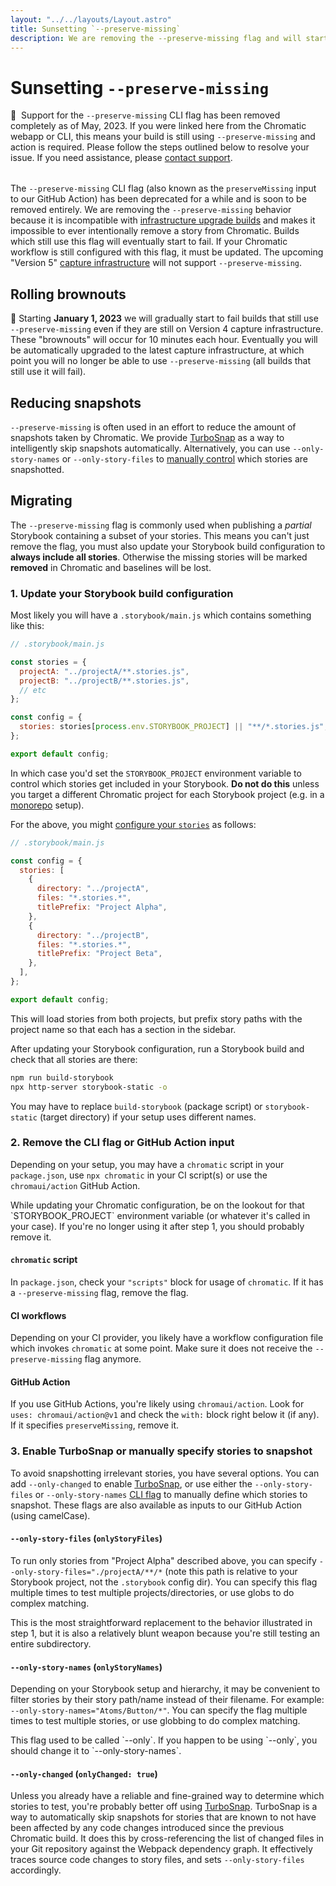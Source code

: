 ```yaml
---
layout: "../../layouts/Layout.astro"
title: Sunsetting `--preserve-missing`
description: We are removing the --preserve-missing flag and will start to fail builds that use it
---
```


# Sunsetting `--preserve-missing`

<div class="aside" style="margin-bottom: 2rem;">
🚨&nbsp;&nbsp;Support for the <code>--preserve-missing</code> CLI flag has been removed completely as of May, 2023. If you were linked here from the Chromatic webapp or CLI, this means your build is still using <code>--preserve-missing</code> and action is required. Please follow the steps outlined below to resolve your issue. If you need assistance, please <a href="mailto:support@chromatic.com?Subject=preserve-missing%20flag">contact support</a>.
</div>

The `--preserve-missing` CLI flag (also known as the `preserveMissing` input to our GitHub Action) has been deprecated for a while and is soon to be removed entirely. We are removing the `--preserve-missing` behavior because it is incompatible with [infrastructure upgrade builds](/docs/infrastructure-upgrades#upgrade-builds) and makes it impossible to ever intentionally remove a story from Chromatic. Builds which still use this flag will eventually start to fail. If your Chromatic workflow is still configured with this flag, it must be updated. The upcoming "Version 5" [capture infrastructure](/docs/infrastructure-upgrades) will not support `--preserve-missing`.

## Rolling brownouts

🚦 Starting **January 1, 2023** we will gradually start to fail builds that still use `--preserve-missing` even if they are still on Version 4 capture infrastructure. These "brownouts" will occur for 10 minutes each hour. Eventually you will be automatically upgraded to the latest capture infrastructure, at which point you will no longer be able to use `--preserve-missing` (all builds that still use it will fail).

## Reducing snapshots

`--preserve-missing` is often used in an effort to reduce the amount of snapshots taken by Chromatic. We provide [TurboSnap](/docs/turbosnap) as a way to intelligently skip snapshots automatically. Alternatively, you can use `--only-story-names` or `--only-story-files` to [manually control](/docs/cli#configuration-options) which stories are snapshotted.

## Migrating

The `--preserve-missing` flag is commonly used when publishing a _partial_ Storybook containing a subset of your stories. This means you can't just remove the flag, you must also update your Storybook build configuration to **always include all stories**. Otherwise the missing stories will be marked **removed** in Chromatic and baselines will be lost.

### 1. Update your Storybook build configuration

Most likely you will have a `.storybook/main.js` which contains something like this:

```js
// .storybook/main.js

const stories = {
  projectA: "../projectA/**.stories.js",
  projectB: "../projectB/**.stories.js",
  // etc
};

const config = {
  stories: stories[process.env.STORYBOOK_PROJECT] || "**/*.stories.js",
};

export default config;
```

In which case you'd set the `STORYBOOK_PROJECT` environment variable to control which stories get included in your Storybook. **Do not do this** unless you target a different Chromatic project for each Storybook project (e.g. in a [monorepo](/docs/monorepos) setup).

For the above, you might [configure your `stories`](https://storybook.js.org/docs/react/configure/overview#with-a-configuration-object) as follows:

```js
// .storybook/main.js

const config = {
  stories: [
    {
      directory: "../projectA",
      files: "*.stories.*",
      titlePrefix: "Project Alpha",
    },
    {
      directory: "../projectB",
      files: "*.stories.*",
      titlePrefix: "Project Beta",
    },
  ],
};

export default config;
```

This will load stories from both projects, but prefix story paths with the project name so that each has a section in the sidebar.

After updating your Storybook configuration, run a Storybook build and check that all stories are there:

```bash
npm run build-storybook
npx http-server storybook-static -o
```

You may have to replace `build-storybook` (package script) or `storybook-static` (target directory) if your setup uses different names.

### 2. Remove the CLI flag or GitHub Action input

Depending on your setup, you may have a `chromatic` script in your `package.json`, use `npx chromatic` in your CI script(s) or use the `chromaui/action` GitHub Action.

<div class="aside">
While updating your Chromatic configuration, be on the lookout for that `STORYBOOK_PROJECT` environment variable (or whatever it's called in your case). If you're no longer using it after step 1, you should probably remove it.
</div>

#### `chromatic` script

In `package.json`, check your `"scripts"` block for usage of `chromatic`. If it has a `--preserve-missing` flag, remove the flag.

#### CI workflows

Depending on your CI provider, you likely have a workflow configuration file which invokes `chromatic` at some point. Make sure it does not receive the `--preserve-missing` flag anymore.

#### GitHub Action

If you use GitHub Actions, you're likely using `chromaui/action`. Look for `uses: chromaui/action@v1` and check the `with:` block right below it (if any). If it specifies `preserveMissing`, remove it.

### 3. Enable TurboSnap or manually specify stories to snapshot

To avoid snapshotting irrelevant stories, you have several options. You can add `--only-changed` to enable [TurboSnap](/docs/turbosnap), or use either the `--only-story-files` or `--only-story-names` [CLI flag](/docs/cli#configuration-options) to manually define which stories to snapshot. These flags are also available as inputs to our GitHub Action (using camelCase).

#### `--only-story-files` (`onlyStoryFiles`)

To run only stories from "Project Alpha" described above, you can specify `--only-story-files="./projectA/**/*` (note this path is relative to your Storybook project, not the `.storybook` config dir). You can specify this flag multiple times to test multiple projects/directories, or use globs to do complex matching.

<div class="aside">
This is the most straightforward replacement to the behavior illustrated in step 1, but it is also a relatively blunt weapon because you're still testing an entire subdirectory.
</div>

#### `--only-story-names` (`onlyStoryNames`)

Depending on your Storybook setup and hierarchy, it may be convenient to filter stories by their story path/name instead of their filename. For example: `--only-story-names="Atoms/Button/*"`. You can specify the flag multiple times to test multiple stories, or use globbing to do complex matching.

<div class="aside">
This flag used to be called `--only`. If you happen to be using `--only`, you should change it to `--only-story-names`.
</div>

#### `--only-changed` (`onlyChanged: true`)

Unless you already have a reliable and fine-grained way to determine which stories to test, you're probably better off using [TurboSnap](/docs/turbosnap). TurboSnap is a way to automatically skip snapshots for stories that are known to not have been affected by any code changes introduced since the previous Chromatic build. It does this by cross-referencing the list of changed files in your Git repository against the Webpack dependency graph. It effectively traces source code changes to story files, and sets `--only-story-files` accordingly.
